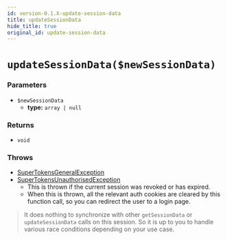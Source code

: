 ```yaml
---
id: version-0.1.X-update-session-data
title: updateSessionData
hide_title: true
original_id: update-session-data
---
```


# `updateSessionData($newSessionData)`

### Parameters
- `$newSessionData`
    - **type:** `array | null`

### Returns
- `void`

### Throws
- [SuperTokensGeneralException](../../error-handling/general-error)
- [SuperTokensUnauthorisedException](../../error-handling/unauthorised)
    - This is thrown if the current session was revoked or has expired.
    - When this is thrown, all the relevant auth cookies are cleared by this function call, so you can redirect the user to a login page.

> It does nothing to synchronize with other `getSessionData` or `updateSessionData` calls on this session. So it is up to you to handle various race conditions depending on your use case.